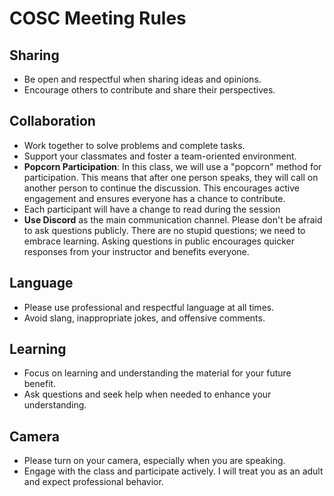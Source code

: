# COSC Meeting Rules

## Sharing
- Be open and respectful when sharing ideas and opinions.
- Encourage others to contribute and share their perspectives.

## Collaboration
- Work together to solve problems and complete tasks.
- Support your classmates and foster a team-oriented environment.
- **Popcorn Participation**: In this class, we will use a "popcorn" method for participation. This means that after one person speaks, they will call on another person to continue the discussion. This encourages active engagement and ensures everyone has a chance to contribute.
- Each participant will have a change to read during the session
- **Use Discord** as the main communication channel. Please don't be afraid to ask questions publicly. There are no stupid questions; we need to embrace learning. 
Asking questions in public encourages quicker responses from your instructor and benefits everyone.

## Language
- Please use professional and respectful language at all times.
- Avoid slang, inappropriate jokes, and offensive comments.

## Learning
- Focus on learning and understanding the material for your future benefit.
- Ask questions and seek help when needed to enhance your understanding.

## Camera
- Please turn on your camera, especially when you are speaking.
- Engage with the class and participate actively. I will treat you as an adult and expect professional behavior.